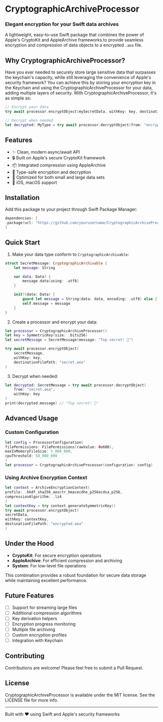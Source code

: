 # CryptographicArchiveProcessor

### Elegant encryption for your Swift data archives

A lightweight, easy-to-use Swift package that combines the power of Apple's CryptoKit and AppleArchive frameworks to provide seamless encryption and compression of data objects to a encrypted `.aea` file.

## Why CryptographicArchiveProcessor?

Have you ever needed to securely store large sensitive data that surpasses the keychain's capacity, while still leveraging the convenience of Apple's security framework? You can achieve this by storing your encryption key in the Keychain and using the CryptographicArchiveProcessor for your data, adding multiple layers of security. With CryptographicArchiveProcessor, it's as simple as:

```swift
// Encrypt your data
try await processor.encryptObject(mySecretData, withKey: key, destinationFilePath: "encrypted.aea")

// Decrypt when needed
let decrypted: MyType = try await processor.decryptObject(from: "encrypted.aea", withKey: key)
```

## Features

- ✨ Clean, modern async/await API
- 🔒 Built on Apple's secure CryptoKit framework
- 📦 Integrated compression using AppleArchive
- 💪 Type-safe encryption and decryption
- 🚀 Optimized for both small and large data sets
- 📱 iOS, macOS support

## Installation

Add this package to your project through Swift Package Manager:

```swift
dependencies: [
.package(url: "https://github.com/yourusername/CryptographicArchiveProcessor.git", from: "1.0.0")
]
```

## Quick Start

1. Make your data type conform to `CryptographicArchivable`:

```swift
struct SecretMessage: CryptographicArchivable {
    let message: String

    var data: Data? {
        message.data(using: .utf8)
    }

    init?(data: Data) {
        guard let message = String(data: data, encoding: .utf8) else { return nil }
        self.message = message
    }
}
```

2. Create a processor and encrypt your data:

```swift
let processor = CryptographicArchiveProcessor()
let key = SymmetricKey(size: .bits256)
let secretMessage = SecretMessage(message: "Top secret! 🤫")

try await processor.encryptObject(
    secretMessage,
    withKey: key,
    destinationFilePath: "secret.aea"
)

```

3. Decrypt when needed:

```swift
let decrypted: SecretMessage = try await processor.decryptObject(
    from: "secret.aea",
    withKey: key
)
print(decrypted.message) // "Top secret! 🤫"
```

## Advanced Usage

### Custom Configuration

```swift
let config = ProcessorConfiguration(
filePermissions: FilePermissions(rawValue: 0o600),
maxInMemoryFileSize: 5_000_000,
cpuThreshold: 50_000_000
)
let processor = CryptographicArchiveProcessor(configuration: config)
```

### Using Archive Encryption Context

```swift
let context = ArchiveEncryptionContext(
profile: .hkdf_sha256_aesctr_hmacecdhe_p256ecdsa_p256,
compressionAlgorithm: .lz4
)
let contextKey = try context.generateSymmetricKey()
try await processor.encryptObject(
secretData,
withKey: contextKey,
destinationFilePath: "encrypted.aea"
)
```

## Under the Hood

- **CryptoKit**: For secure encryption operations
- **AppleArchive**: For efficient compression and archiving
- **System**: For low-level file operations

This combination provides a robust foundation for secure data storage while maintaining excellent performance.

## Future Features

- [ ] Support for streaming large files
- [ ] Additional compression algorithms
- [ ] Key derivation helpers
- [ ] Encryption progress monitoring
- [ ] Multiple file archiving
- [ ] Custom encryption profiles
- [ ] Integration with Keychain

## Contributing

Contributions are welcome! Please feel free to submit a Pull Request.

## License

CryptographicArchiveProcessor is available under the MIT license. See the LICENSE file for more info.

---

Built with ❤️ using Swift and Apple's security frameworks
